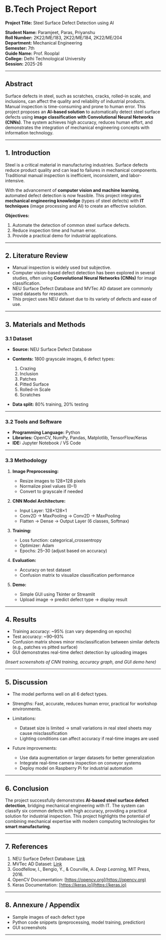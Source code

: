 # **B.Tech Project Report**

**Project Title:** Steel Surface Defect Detection using AI

**Student Name:** Paramjeet, Paras, Priyanshu \
**Roll Number:** 2K22/ME/183, 2K22/ME/184, 2K22/ME/204 \
**Department:** Mechanical Engineering \
**Semester:** 7th \
**Guide Name:** Prof. Rooplal \
**College:** Delhi Technological University \
**Session:** 2025-26

---

## **Abstract**

Surface defects in steel, such as scratches, cracks, rolled-in scale, and inclusions, can affect the quality and reliability of industrial products. Manual inspection is time-consuming and prone to human error. This project proposes an **AI-based solution** to automatically detect steel surface defects using **image classification with Convolutional Neural Networks (CNNs)**. The system achieves high accuracy, reduces human effort, and demonstrates the integration of mechanical engineering concepts with information technology.

---

## **1. Introduction**

Steel is a critical material in manufacturing industries. Surface defects reduce product quality and can lead to failures in mechanical components. Traditional manual inspection is inefficient, inconsistent, and labor-intensive.

With the advancement of **computer vision and machine learning**, automated defect detection is now feasible. This project integrates **mechanical engineering knowledge** (types of steel defects) with **IT techniques** (image processing and AI) to create an effective solution.

**Objectives:**

1. Automate the detection of common steel surface defects.
2. Reduce inspection time and human error.
3. Provide a practical demo for industrial applications.

---

## **2. Literature Review**

- Manual inspection is widely used but subjective.
- Computer vision-based defect detection has been explored in several studies, often using **Convolutional Neural Networks (CNNs)** for image classification.
- NEU Surface Defect Database and MVTec AD dataset are commonly used datasets for research.
- This project uses NEU dataset due to its variety of defects and ease of use.

---

## **3. Materials and Methods**

### 3.1 Dataset

- **Source:** NEU Surface Defect Database
- **Contents:** 1800 grayscale images, 6 defect types:

  1. Crazing
  2. Inclusion
  3. Patches
  4. Pitted Surface
  5. Rolled-in Scale
  6. Scratches

- **Data split:** 80% training, 20% testing

---

### 3.2 Tools and Software

- **Programming Language:** Python
- **Libraries:** OpenCV, NumPy, Pandas, Matplotlib, TensorFlow/Keras
- **IDE:** Jupyter Notebook / VS Code

---

### 3.3 Methodology

1. **Image Preprocessing:**

   - Resize images to 128×128 pixels
   - Normalize pixel values (0–1)
   - Convert to grayscale if needed

2. **CNN Model Architecture:**

   - Input Layer: 128×128×1
   - Conv2D → MaxPooling → Conv2D → MaxPooling
   - Flatten → Dense → Output Layer (6 classes, Softmax)

3. **Training:**

   - Loss function: categorical_crossentropy
   - Optimizer: Adam
   - Epochs: 25–30 (adjust based on accuracy)

4. **Evaluation:**

   - Accuracy on test dataset
   - Confusion matrix to visualize classification performance

5. **Demo:**

   - Simple GUI using Tkinter or Streamlit
   - Upload image → predict defect type → display result

---

## **4. Results**

- Training accuracy: \~95% (can vary depending on epochs)
- Test accuracy: \~90–93%
- Confusion matrix shows minor misclassification between similar defects (e.g., patches vs pitted surface)
- GUI demonstrates real-time defect detection by uploading images

_(Insert screenshots of CNN training, accuracy graph, and GUI demo here)_

---

## **5. Discussion**

- The model performs well on all 6 defect types.
- Strengths: Fast, accurate, reduces human error, practical for workshop environments.
- Limitations:

  - Dataset size is limited → small variations in real steel sheets may cause misclassification
  - Lighting conditions can affect accuracy if real-time images are used

- Future improvements:

  - Use data augmentation or larger datasets for better generalization
  - Integrate real-time camera inspection on conveyor systems
  - Deploy model on Raspberry Pi for industrial automation

---

## **6. Conclusion**

The project successfully demonstrates **AI-based steel surface defect detection**, bridging mechanical engineering with IT. The system can classify six common defects with high accuracy, providing a practical solution for industrial inspection. This project highlights the potential of combining mechanical expertise with modern computing technologies for **smart manufacturing**.

---

## **7. References**

1. NEU Surface Defect Database: [Link](https://www.cse.neu.edu.cn/~cheng/NEU_surface_defect_database.html)
2. MVTec AD Dataset: [Link](https://www.mvtec.com/company/research/datasets/mvtec-ad)
3. Goodfellow, I., Bengio, Y., & Courville, A. _Deep Learning_, MIT Press, 2016.
4. OpenCV Documentation: [https://opencv.org](https://opencv.org)
5. Keras Documentation: [https://keras.io](https://keras.io)

---

## **8. Annexure / Appendix**

- Sample images of each defect type
- Python code snippets (preprocessing, model training, prediction)
- GUI screenshots

---
